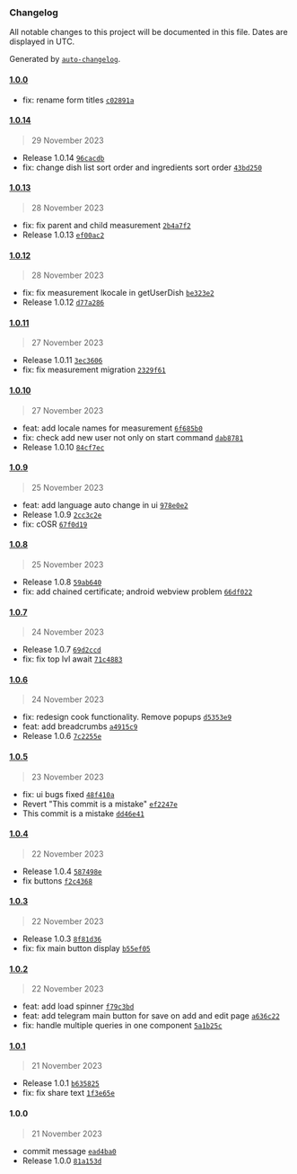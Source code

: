 ### Changelog

All notable changes to this project will be documented in this file. Dates are displayed in UTC.

Generated by [`auto-changelog`](https://github.com/CookPete/auto-changelog).

#### [1.0.0](https://github.com/oleh-mukoyed/recipes/compare/1.0.14...1.0.0)

- fix: rename form titles [`c02891a`](https://github.com/oleh-mukoyed/recipes/commit/c02891a319941bb4304ded28088a64cab92d7bd1)

#### [1.0.14](https://github.com/oleh-mukoyed/recipes/compare/1.0.13...1.0.14)

> 29 November 2023

- Release 1.0.14 [`96cacdb`](https://github.com/oleh-mukoyed/recipes/commit/96cacdb4acb291401b64cbd94d1d921790fecd99)
- fix: change dish list sort order and ingredients sort order [`43bd250`](https://github.com/oleh-mukoyed/recipes/commit/43bd250b110105312cf2f9f4b74c49bf9611aec7)

#### [1.0.13](https://github.com/oleh-mukoyed/recipes/compare/1.0.12...1.0.13)

> 28 November 2023

- fix: fix parent and child measurement [`2b4a7f2`](https://github.com/oleh-mukoyed/recipes/commit/2b4a7f240d9efc007dd93c03f236111c427ef5d1)
- Release 1.0.13 [`ef00ac2`](https://github.com/oleh-mukoyed/recipes/commit/ef00ac29ea0d12e379322981b2e98dad4735d299)

#### [1.0.12](https://github.com/oleh-mukoyed/recipes/compare/1.0.11...1.0.12)

> 28 November 2023

- fix: fix measurement lkocale in getUserDish [`be323e2`](https://github.com/oleh-mukoyed/recipes/commit/be323e2b0cb0dd252b610ccef235e816eabda12a)
- Release 1.0.12 [`d77a286`](https://github.com/oleh-mukoyed/recipes/commit/d77a28635bcd87f7ce056d5edf95ad24acb12fb5)

#### [1.0.11](https://github.com/oleh-mukoyed/recipes/compare/1.0.10...1.0.11)

> 27 November 2023

- Release 1.0.11 [`3ec3606`](https://github.com/oleh-mukoyed/recipes/commit/3ec360636a362bc186fa1918d481c26c1dd9bd2e)
- fix: fix measurement migration [`2329f61`](https://github.com/oleh-mukoyed/recipes/commit/2329f61de3606861c729b19bfe63fc6bb70e81c9)

#### [1.0.10](https://github.com/oleh-mukoyed/recipes/compare/1.0.9...1.0.10)

> 27 November 2023

- feat: add locale names for measurement [`6f685b0`](https://github.com/oleh-mukoyed/recipes/commit/6f685b06ff917d0c9ac43e0a1ad1da193291c11f)
- fix: check add new user not only on start command [`dab8781`](https://github.com/oleh-mukoyed/recipes/commit/dab8781c22574a70c2f3395e2be5c557f46d0a70)
- Release 1.0.10 [`84cf7ec`](https://github.com/oleh-mukoyed/recipes/commit/84cf7ecbc53ac1af9018477ecdecbc59812e65bd)

#### [1.0.9](https://github.com/oleh-mukoyed/recipes/compare/1.0.8...1.0.9)

> 25 November 2023

- feat: add language auto change in ui [`978e0e2`](https://github.com/oleh-mukoyed/recipes/commit/978e0e27ef3ad80233c7d325cddb7d266fe7f266)
- Release 1.0.9 [`2cc3c2e`](https://github.com/oleh-mukoyed/recipes/commit/2cc3c2ed76f823a06eae6c063c3ee78ae3f47ff0)
- fix: cOSR [`67f0d19`](https://github.com/oleh-mukoyed/recipes/commit/67f0d197284789fb76b091f70dbabf5d1e316fbd)

#### [1.0.8](https://github.com/oleh-mukoyed/recipes/compare/1.0.7...1.0.8)

> 25 November 2023

- Release 1.0.8 [`59ab640`](https://github.com/oleh-mukoyed/recipes/commit/59ab64082cd06358713d4493411551b8610b0fce)
- fix: add chained certificate; android webview problem [`66df022`](https://github.com/oleh-mukoyed/recipes/commit/66df02282185307410f976f5156bf7b4da1f28a7)

#### [1.0.7](https://github.com/oleh-mukoyed/recipes/compare/1.0.6...1.0.7)

> 24 November 2023

- Release 1.0.7 [`69d2ccd`](https://github.com/oleh-mukoyed/recipes/commit/69d2ccd7edd3a8823de0a37a9a5b98b768336968)
- fix: fix top lvl await [`71c4883`](https://github.com/oleh-mukoyed/recipes/commit/71c4883f09e9ca8afcafa9f8cb57af14cf9dbffd)

#### [1.0.6](https://github.com/oleh-mukoyed/recipes/compare/1.0.5...1.0.6)

> 24 November 2023

- fix: redesign cook functionality. Remove popups [`d5353e9`](https://github.com/oleh-mukoyed/recipes/commit/d5353e98f5090ea3bcb2f4a5cef9afc1bfe02d13)
- feat: add breadcrumbs [`a4915c9`](https://github.com/oleh-mukoyed/recipes/commit/a4915c951ded81feb39d0ed88328c65ff7cff4ee)
- Release 1.0.6 [`7c2255e`](https://github.com/oleh-mukoyed/recipes/commit/7c2255e49a133038c7c8e7477a771cd1ae556c45)

#### [1.0.5](https://github.com/oleh-mukoyed/recipes/compare/1.0.4...1.0.5)

> 23 November 2023

- fix: ui bugs fixed [`48f410a`](https://github.com/oleh-mukoyed/recipes/commit/48f410a76e2fa07a166364650f58b1b393971156)
- Revert "This commit is a mistake" [`ef2247e`](https://github.com/oleh-mukoyed/recipes/commit/ef2247eb34b870b2c4eb968695fed6a8f2538faf)
- This commit is a mistake [`dd46e41`](https://github.com/oleh-mukoyed/recipes/commit/dd46e41c257ac9b116f88190afc20621903c0ad5)

#### [1.0.4](https://github.com/oleh-mukoyed/recipes/compare/1.0.3...1.0.4)

> 22 November 2023

- Release 1.0.4 [`587498e`](https://github.com/oleh-mukoyed/recipes/commit/587498e48f198bbed24a55c75053b122caae32a9)
- fix buttons [`f2c4368`](https://github.com/oleh-mukoyed/recipes/commit/f2c4368fbcf6009abad4576cca4c90b1e7ef74fc)

#### [1.0.3](https://github.com/oleh-mukoyed/recipes/compare/1.0.2...1.0.3)

> 22 November 2023

- Release 1.0.3 [`8f81d36`](https://github.com/oleh-mukoyed/recipes/commit/8f81d36e254e962bd93e3b2689bb20f1c95c260a)
- fix: fix main button display [`b55ef05`](https://github.com/oleh-mukoyed/recipes/commit/b55ef0538e74fa610ab7c3aed0d0e791ae68fff4)

#### [1.0.2](https://github.com/oleh-mukoyed/recipes/compare/1.0.1...1.0.2)

> 22 November 2023

- feat: add load spinner [`f79c3bd`](https://github.com/oleh-mukoyed/recipes/commit/f79c3bd4bc8ba6c51495b09e13d330d36458741f)
- feat: add telegram main button for save on add and edit page [`a636c22`](https://github.com/oleh-mukoyed/recipes/commit/a636c22b9be63ce8f05b06b218754db5c7ea7845)
- fix: handle multiple queries in one component [`5a1b25c`](https://github.com/oleh-mukoyed/recipes/commit/5a1b25c262ecdd87f90e43531538e0a4af6441ca)

#### [1.0.1](https://github.com/oleh-mukoyed/recipes/compare/1.0.0...1.0.1)

> 21 November 2023

- Release 1.0.1 [`b635825`](https://github.com/oleh-mukoyed/recipes/commit/b6358256402201565b74bec19b0f9311e5858d68)
- fix: fix share text [`1f3e65e`](https://github.com/oleh-mukoyed/recipes/commit/1f3e65e876ae53fa59d6c74a7b96f5543432e5b6)

#### 1.0.0

> 21 November 2023

- commit message [`ead4ba0`](https://github.com/oleh-mukoyed/recipes/commit/ead4ba0977fb873ad15332cef8f953a9922ab0fa)
- Release 1.0.0 [`81a153d`](https://github.com/oleh-mukoyed/recipes/commit/81a153d027df986f7aac6dcb2a77262734a51444)
